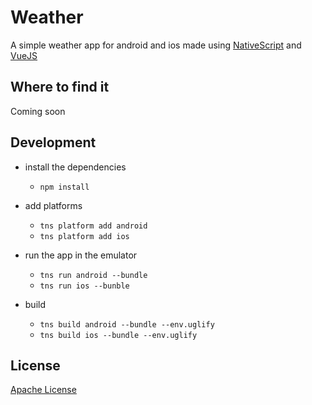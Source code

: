 # Weather

A simple weather app for android and ios made using [NativeScript](https://docs.nativescript.org/) and [VueJS](https://vuejs.org/)


## Where to find it

Coming soon 


## Development

* install the dependencies

  * `npm install`

* add platforms

  * `tns platform add android`
  * `tns platform add ios`

* run the app in the emulator

  * `tns run android --bundle`
  * `tns run ios --bunble`

* build
  
  * `tns build android --bundle --env.uglify`
  * `tns build ios --bundle --env.uglify`


## License

[Apache License](http://www.apache.org/licenses/)
